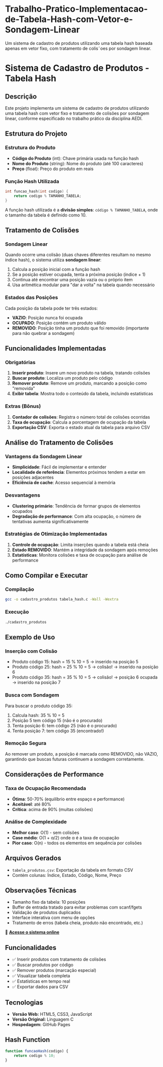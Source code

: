 # Trabalho-Pratico-Implementacao-de-Tabela-Hash-com-Vetor-e-Sondagem-Linear
Um sistema de cadastro de produtos utilizando uma tabela hash baseada apenas em vetor fixo, com tratamento de colis˜oes por sondagem linear.
# Sistema de Cadastro de Produtos - Tabela Hash

## Descrição
Este projeto implementa um sistema de cadastro de produtos utilizando uma tabela hash com vetor fixo e tratamento de colisões por sondagem linear, conforme especificado no trabalho prático da disciplina AEDI.

## Estrutura do Projeto

### Estrutura do Produto
- **Código do Produto** (int): Chave primária usada na função hash
- **Nome do Produto** (string): Nome do produto (até 100 caracteres)
- **Preço** (float): Preço do produto em reais

### Função Hash Utilizada
```c
int funcao_hash(int codigo) {
    return codigo % TAMANHO_TABELA;
}
```
A função hash utilizada é a **divisão simples**: `código % TAMANHO_TABELA`, onde o tamanho da tabela é definido como 10.

## Tratamento de Colisões

### Sondagem Linear
Quando ocorre uma colisão (duas chaves diferentes resultam no mesmo índice hash), o sistema utiliza **sondagem linear**:
1. Calcula a posição inicial com a função hash
2. Se a posição estiver ocupada, tenta a próxima posição (índice + 1)
3. Continua até encontrar uma posição vazia ou o próprio item
4. Usa aritmética modular para "dar a volta" na tabela quando necessário

### Estados das Posições
Cada posição da tabela pode ter três estados:
- **VAZIO**: Posição nunca foi ocupada
- **OCUPADO**: Posição contém um produto válido
- **REMOVIDO**: Posição tinha um produto que foi removido (importante para não quebrar a sondagem)

## Funcionalidades Implementadas

### Obrigatórias
1. **Inserir produto**: Insere um novo produto na tabela, tratando colisões
2. **Buscar produto**: Localiza um produto pelo código
3. **Remover produto**: Remove um produto, marcando a posição como "removida"
4. **Exibir tabela**: Mostra todo o conteúdo da tabela, incluindo estatísticas

### Extras (Bônus)
1. **Contador de colisões**: Registra o número total de colisões ocorridas
2. **Taxa de ocupação**: Calcula a porcentagem de ocupação da tabela
3. **Exportação CSV**: Exporta o estado atual da tabela para arquivo CSV

## Análise do Tratamento de Colisões

### Vantagens da Sondagem Linear
- **Simplicidade**: Fácil de implementar e entender
- **Localidade de referência**: Elementos próximos tendem a estar em posições adjacentes
- **Eficiência de cache**: Acesso sequencial à memória

### Desvantagens
- **Clustering primário**: Tendência de formar grupos de elementos ocupados
- **Degradação de performance**: Com alta ocupação, o número de tentativas aumenta significativamente

### Estratégias de Otimização Implementadas
1. **Controle de ocupação**: Limita inserções quando a tabela está cheia
2. **Estado REMOVIDO**: Mantém a integridade da sondagem após remoções
3. **Estatísticas**: Monitora colisões e taxa de ocupação para análise de performance

## Como Compilar e Executar

### Compilação
```bash
gcc -o cadastro_produtos tabela_hash.c -Wall -Wextra
```

### Execução
```bash
./cadastro_produtos
```

## Exemplo de Uso

### Inserção com Colisão
- Produto código 15: hash = 15 % 10 = 5 → inserido na posição 5
- Produto código 25: hash = 25 % 10 = 5 → colisão! → inserido na posição 6
- Produto código 35: hash = 35 % 10 = 5 → colisão! → posição 6 ocupada → inserido na posição 7

### Busca com Sondagem
Para buscar o produto código 35:
1. Calcula hash: 35 % 10 = 5
2. Posição 5 tem código 15 (não é o procurado)
3. Tenta posição 6: tem código 25 (não é o procurado)
4. Tenta posição 7: tem código 35 (encontrado!)

### Remoção Segura
Ao remover um produto, a posição é marcada como REMOVIDO, não VAZIO, garantindo que buscas futuras continuem a sondagem corretamente.

## Considerações de Performance

### Taxa de Ocupação Recomendada
- **Ótima**: 50-70% (equilíbrio entre espaço e performance)
- **Aceitável**: até 80%
- **Crítica**: acima de 90% (muitas colisões)

### Análise de Complexidade
- **Melhor caso**: O(1) - sem colisões
- **Case médio**: O(1 + α/2) onde α é a taxa de ocupação
- **Pior caso**: O(n) - todos os elementos em sequência por colisões

## Arquivos Gerados
- `tabela_produtos.csv`: Exportação da tabela em formato CSV
- Contém colunas: Índice, Estado, Código, Nome, Preço

## Observações Técnicas
- Tamanho fixo da tabela: 10 posições
- Buffer de entrada tratado para evitar problemas com scanf/fgets
- Validação de produtos duplicados
- Interface interativa com menu de opções
- Tratamento de erros (tabela cheia, produto não encontrado, etc.)

🔗 **[Acesse o sistema online](https://[SEU_USUARIO.github.io/tabela-hash-aedi](https://felpsranger.github.io/Trabalho-Pratico-Implementa-cao-de-Tabela-Hash-com-Vetor-e-Sondagem-Linear/))**


## Funcionalidades
- ✅ Inserir produtos com tratamento de colisões
- ✅ Buscar produtos por código
- ✅ Remover produtos (marcação especial)
- ✅ Visualizar tabela completa
- ✅ Estatísticas em tempo real
- ✅ Exportar dados para CSV

## Tecnologias
- **Versão Web:** HTML5, CSS3, JavaScript
- **Versão Original:** Linguagem C
- **Hospedagem:** GitHub Pages

## Hash Function
```javascript
function funcaoHash(codigo) {
    return codigo % 10;
}
